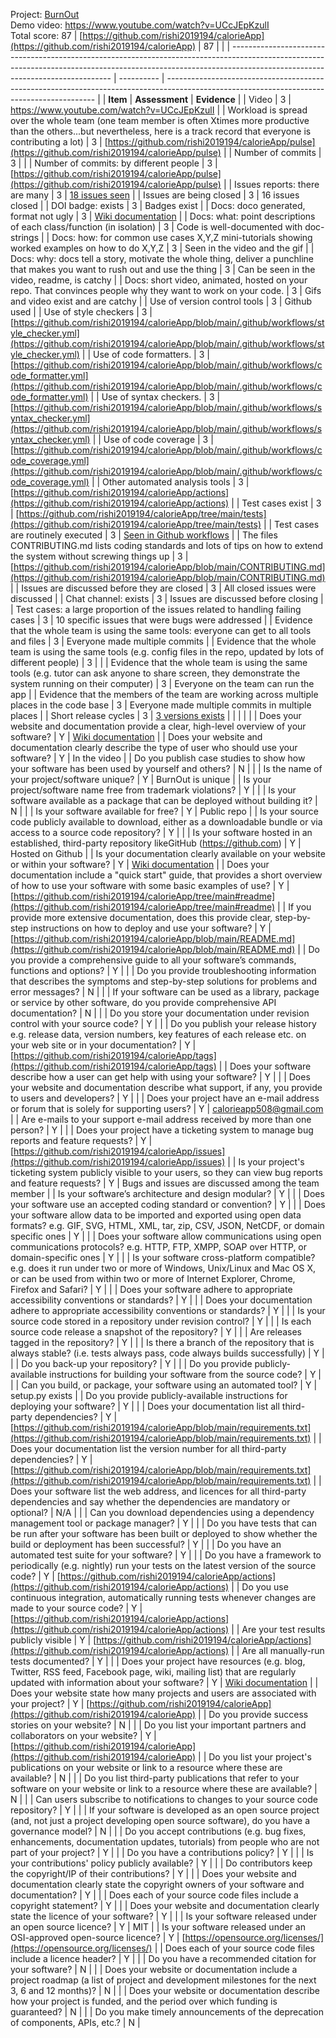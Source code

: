 
Project: [BurnOut](https://www.youtube.com/watch?v=UCcJEpKzulI)  
Demo video: https://www.youtube.com/watch?v=UCcJEpKzulI <br/>
Total score: 87
| [https://github.com/rishi2019194/calorieApp](https://github.com/rishi2019194/calorieApp)                                                                                                                             | 87         |                                                                                                                                            |
| ------------------------------------------------------------------------------------------------------------------------------------------------------------------------------------------------------------ | ---------- | ------------------------------------------------------------------------------------------------------------------------------------------ |
| **Item**                                                                                                                                                                                                        | **Assessment** | **Evidence**                                                                                                                                   |
| Video                                                                                                                                                                                                        | 3          | https://www.youtube.com/watch?v=UCcJEpKzulI                                                                                                                                          |
| Workload is spread over the whole team (one team member is often Xtimes more productive than the others...but nevertheless, here is a track record that everyone is contributing a lot)                      | 3          | [https://github.com/rishi2019194/calorieApp/pulse](https://github.com/rishi2019194/calorieApp/pulse)                             |
| Number of commits                                                                                                                                                                                            | 3          |                                                                                                                                            |
| Number of commits: by different people                                                                                                                                                                       | 3          | [https://github.com/rishi2019194/calorieApp/pulse](https://github.com/rishi2019194/calorieApp/pulse)                             |
| Issues reports: there are many                                                                                                                                                                               | 3          | [18 issues seen](https://github.com/rishi2019194/calorieApp/issues)                                                                            |
| Issues are being closed                                                                                                                                                                                      | 3          | 16 issues closed                                                                                                                           |
| DOI badge: exists                                                                                                                                                                                            | 3          | Badges exist                                                                                                                               |
| Docs: doco generated, format not ugly                                                                                                                                                                        | 3          | [Wiki documentation](https://github.com/rishi2019194/calorieApp/wiki)                                                                          |
| Docs: what: point descriptions of each class/function (in isolation)                                                                                                                                         | 3          | Code is well-documented with doc-strings                                                                                                   |
| Docs: how: for common use cases X,Y,Z mini-tutorials showing worked examples on how to do X,Y,Z                                                                                                              | 3          | Seen in the video and the gif                                                                                                              |
| Docs: why: docs tell a story, motivate the whole thing, deliver a punchline that makes you want to rush out and use the thing                                                                                | 3          | Can be seen in the video, readme, is catchy                                                                                                |
| Docs: short video, animated, hosted on your repo. That convinces people why they want to work on your code.                                                                                                  | 3          | Gifs and video exist and are catchy                                                                                                        |
| Use of version control tools                                                                                                                                                                                 | 3          | Github used                                                                                                                                |
| Use of style checkers                                                                                                                                                                                        | 3          | [https://github.com/rishi2019194/calorieApp/blob/main/.github/workflows/style_checker.yml](https://github.com/rishi2019194/calorieApp/blob/main/.github/workflows/style_checker.yml)           |
| Use of code formatters.                                                                                                                                                                                      | 3          | [https://github.com/rishi2019194/calorieApp/blob/main/.github/workflows/code_formatter.yml](https://github.com/rishi2019194/calorieApp/blob/main/.github/workflows/code_formatter.yml)           |
| Use of syntax checkers.                                                                                                                                                                                      | 3          | [https://github.com/rishi2019194/calorieApp/blob/main/.github/workflows/syntax_checker.yml](https://github.com/rishi2019194/calorieApp/blob/main/.github/workflows/syntax_checker.yml)           |
| Use of code coverage                                                                                                                                                                                         | 3          | [https://github.com/rishi2019194/calorieApp/blob/main/.github/workflows/code_coverage.yml](https://github.com/rishi2019194/calorieApp/blob/main/.github/workflows/code_coverage.yml)           |
| Other automated analysis tools                                                                                                                                                                               | 3          | [https://github.com/rishi2019194/calorieApp/actions](https://github.com/rishi2019194/calorieApp/actions)                                           |
| Test cases exist                                                                                                                                                                                             | 3          | [https://github.com/rishi2019194/calorieApp/tree/main/tests](https://github.com/rishi2019194/calorieApp/tree/main/tests)                         |
| Test cases are routinely executed                                                                                                                                                                            | 3          | [Seen in Github workflows](https://github.com/rishi2019194/calorieApp/actions)                                                                 |
| The files CONTRIBUTING.md lists coding standards and lots of tips on how to extend the system without screwing things up                                                                                     | 3          | [https://github.com/rishi2019194/calorieApp/blob/main/CONTRIBUTING.md](https://github.com/rishi2019194/calorieApp/blob/main/CONTRIBUTING.md)   |
| Issues are discussed before they are closed                                                                                                                                                                  | 3          | All closed issues were discussed                                                                                                           |
| Chat channel: exists                                                                                                                                                                                         | 3          | Issues are discussed before closing                                                                                                        |
| Test cases: a large proportion of the issues related to handling failing cases                                                                                                                               | 3          | 10 specific issues that were bugs were addressed                                                                                           |
| Evidence that the whole team is using the same tools: everyone can get to all tools and files                                                                                                                | 3          | Everyone made multiple commits                                                                                                             |
| Evidence that the whole team is using the same tools (e.g. config files in the repo, updated by lots of different people)                                                                                    | 3          |                                                                                                                                            |
| Evidence that the whole team is using the same tools (e.g. tutor can ask anyone to share screen, they demonstrate the system running on their computer)                                                      | 3          | Everyone on the team can run the app                                                                                                       |
| Evidence that the members of the team are working across multiple places in the code base                                                                                                                    | 3          | Everyone made multiple commits in multiple places                                                                                          |
| Short release cycles                                                                                                                                                                                         | 3          | [3 versions exists](https://github.com/rishi2019194/calorieApp/releases)                                                                       |
|                                                                                                                                                                                                              |            |                                                                                                                                            |
| Does your website and documentation provide a clear, high-level overview of your software?                                                                                                                   | Y          | [Wiki documentation](https://github.com/rishi2019194/calorieApp/wiki)                                                                          |
| Does your website and documentation clearly describe the type of user who should use your software?                                                                                                          | Y          | In the video                                                                                                                               |
| Do you publish case studies to show how your software has been used by yourself and others?                                                                                                                  | N          |                                                                                                                                            |
| Is the name of your project/software unique?                                                                                                                                                                 | Y          | BurnOut is unique                                                                                                                     |
| Is your project/software name free from trademark violations?                                                                                                                                                | Y          |                                                                                                                                            |
| Is your software available as a package that can be deployed without building it?                                                                                                                            | N          |                                                                                                                                            |
| Is your software available for free?                                                                                                                                                                         | Y          | Public repo                                                                                                                                |
| Is your source code publicly available to download, either as a downloadable bundle or via access to a source code repository?                                                                               | Y          |                                                                                                                                            |
| Is your software hosted in an established, third-party repository likeGitHub (https://github.com)                                                                                                            | Y          | Hosted on Github                                                                                                                           |
| Is your documentation clearly available on your website or within your software?                                                                                                                             | Y          | [Wiki documentation](https://github.com/rishi2019194/calorieApp/wiki)                                                                          |
| Does your documentation include a "quick start" guide, that provides a short overview of how to use your software with some basic examples of use?                                                           | Y          | [https://github.com/rishi2019194/calorieApp/tree/main#readme](https://github.com/rishi2019194/calorieApp/tree/main#readme)                          |
| If you provide more extensive documentation, does this provide clear, step-by-step instructions on how to deploy and use your software?                                                                      | Y          | [https://github.com/rishi2019194/calorieApp/blob/main/README.md](https://github.com/rishi2019194/calorieApp/blob/main/README.md)               |
| Do you provide a comprehensive guide to all your software’s commands, functions and options?                                                                                                                 | Y          |                                                                                                                                            |
| Do you provide troubleshooting information that describes the symptoms and step-by-step solutions for problems and error messages?                                                                           | N          |                                                                                                                                            |
| If your software can be used as a library, package or service by other software, do you provide comprehensive API documentation?                                                                             | N          |                                                                                                                                            |
| Do you store your documentation under revision control with your source code?                                                                                                                                | Y          |                                                                                                                                            |
| Do you publish your release history e.g. release data, version numbers, key features of each release etc. on your web site or in your documentation?                                                         | Y          | [https://github.com/rishi2019194/calorieApp/tags](https://github.com/rishi2019194/calorieApp/tags)                                                 |
| Does your software describe how a user can get help with using your software?                                                                                                                                | Y          |                                                                                                                                            |
| Does your website and documentation describe what support, if any, you provide to users and developers?                                                                                                      | Y          |                                                                                                                                            |
| Does your project have an e-mail address or forum that is solely for supporting users?                                                                                                                       | Y          | [calorieapp508@gmail.com](mailto:calorieapp508@gmail.com)                                                                              |
| Are e-mails to your support e-mail address received by more than one person?                                                                                                                                 | Y          |                                                                                                                                            |
| Does your project have a ticketing system to manage bug reports and feature requests?                                                                                                                        | Y          | [https://github.com/rishi2019194/calorieApp/issues](https://github.com/rishi2019194/calorieApp/issues)                                             |
| Is your project's ticketing system publicly visible to your users, so they can view bug reports and feature requests?                                                                                        | Y          | Bugs and issues are discussed among the team member                                                                                        |
| Is your software’s architecture and design modular?                                                                                                                                                          | Y          |                                                                                                                                            |
| Does your software use an accepted coding standard or convention?                                                                                                                                            | Y          |                                                                                                                                            |
| Does your software allow data to be imported and exported using open data formats? e.g. GIF, SVG, HTML, XML, tar, zip, CSV, JSON, NetCDF, or domain specific ones                                            | Y          |                                                                                                                                            |
| Does your software allow communications using open communications protocols? e.g. HTTP, FTP, XMPP, SOAP over HTTP, or domain-specific ones                                                                   | Y          |                                                                                                                                            |
| Is your software cross-platform compatible? e.g. does it run under two or more of Windows, Unix/Linux and Mac OS X, or can be used from within two or more of Internet Explorer, Chrome, Firefox and Safari? | Y          |                                                                                                                                            |
| Does your software adhere to appropriate accessibility conventions or standards?                                                                                                                             | Y          |                                                                                                                                            |
| Does your documentation adhere to appropriate accessibility conventions or standards?                                                                                                                        | Y          |                                                                                                                                            |
| Is your source code stored in a repository under revision control?                                                                                                                                           | Y          |                                                                                                                                            |
| Is each source code release a snapshot of the repository?                                                                                                                                                    | Y          |                                                                                                                                            |
| Are releases tagged in the repository?                                                                                                                                                                       | Y          |                                                                                                                                            |
| Is there a branch of the repository that is always stable? (i.e. tests always pass, code always builds successfully)                                                                                         | Y          |                                                                                                                                            |
| Do you back-up your repository?                                                                                                                                                                              | Y          |                                                                                                                                            |
| Do you provide publicly-available instructions for building your software from the source code?                                                                                                              | Y          |                                                                                                                                            |
| Can you build, or package, your software using an automated tool?                                                                                                                                            | Y          | setup.py exists                                                                                                                            |
| Do you provide publicly-available instructions for deploying your software?                                                                                                                                  | Y          |                                                                                                                                            |
| Does your documentation list all third-party dependencies?                                                                                                                                                   | Y          | [https://github.com/rishi2019194/calorieApp/blob/main/requirements.txt](https://github.com/rishi2019194/calorieApp/blob/main/requirements.txt) |
| Does your documentation list the version number for all third-party dependencies?                                                                                                                            | Y          | [https://github.com/rishi2019194/calorieApp/blob/main/requirements.txt](https://github.com/rishi2019194/calorieApp/blob/main/requirements.txt) |
| Does your software list the web address, and licences for all third-party dependencies and say whether the dependencies are mandatory or optional?                                                           | N/A        |                                                                                                                                            |
| Can you download dependencies using a dependency management tool or package manager?                                                                                                                         | Y          |                                                                                                                                            |
| Do you have tests that can be run after your software has been built or deployed to show whether the build or deployment has been successful?                                                                | Y          |                                                                                                                                            |
| Do you have an automated test suite for your software?                                                                                                                                                       | Y          |                                                                                                                                            |
| Do you have a framework to periodically (e.g. nightly) run your tests on the latest version of the source code?                                                                                              | Y          | [https://github.com/rishi2019194/calorieApp/actions](https://github.com/rishi2019194/calorieApp/actions)                                           |
| Do you use continuous integration, automatically running tests whenever changes are made to your source code?                                                                                                | Y          | [https://github.com/rishi2019194/calorieApp/actions](https://github.com/rishi2019194/calorieApp/actions)                                           |
| Are your test results publicly visible                                                                                                                                                                       | Y          | [https://github.com/rishi2019194/calorieApp/actions](https://github.com/rishi2019194/calorieApp/actions)                                           |
| Are all manually-run tests documented?                                                                                                                                                                       | Y          |                                                                                                                                            |
| Does your project have resources (e.g. blog, Twitter, RSS feed, Facebook page, wiki, mailing list) that are regularly updated with information about your software?                                          | Y          | [Wiki documentation](https://github.com/rishi2019194/calorieApp/wiki)                                                                          |
| Does your website state how many projects and users are associated with your project?                                                                                                                        | Y          | [https://github.com/rishi2019194/calorieApp](https://github.com/rishi2019194/calorieApp)                                                           |
| Do you provide success stories on your website?                                                                                                                                                              | N          |                                                                                                                                            |
| Do you list your important partners and collaborators on your website?                                                                                                                                       | Y          | [https://github.com/rishi2019194/calorieApp](https://github.com/rishi2019194/calorieApp)                                                           |
| Do you list your project's publications on your website or link to a resource where these are available?                                                                                                     | N          |                                                                                                                                            |
| Do you list third-party publications that refer to your software on your website or link to a resource where these are available?                                                                            | N          |                                                                                                                                            |
| Can users subscribe to notifications to changes to your source code repository?                                                                                                                              | Y          |                                                                                                                                            |
| If your software is developed as an open source project (and, not just a project developing open source software), do you have a governance model?                                                           | N          |                                                                                                                                            |
| Do you accept contributions (e.g. bug fixes, enhancements, documentation updates, tutorials) from people who are not part of your project?                                                                   | Y          |                                                                                                                                            |
| Do you have a contributions policy?                                                                                                                                                                          | Y          |                                                                                                                                            |
| Is your contributions' policy publicly available?                                                                                                                                                            | Y          |                                                                                                                                            |
| Do contributors keep the copyright/IP of their contributions?                                                                                                                                                | Y          |                                                                                                                                            |
| Does your website and documentation clearly state the copyright owners of your software and documentation?                                                                                                   | Y          |                                                                                                                                            |
| Does each of your source code files include a copyright statement?                                                                                                                                           | Y          |                                                                                                                                            |
| Does your website and documentation clearly state the licence of your software?                                                                                                                              | Y          |                                                                                                                                            |
| Is your software released under an open source licence?                                                                                                                                                      | Y          | MIT                                                                                                                                        |
| Is your software released under an OSI-approved open-source licence?                                                                                                                                         | Y          | [https://opensource.org/licenses/](https://opensource.org/licenses/)                                                                       |
| Does each of your source code files include a licence header?                                                                                                                                                | Y          |                                                                                                                                            |
| Do you have a recommended citation for your software?                                                                                                                                                        | N          |                                                                                                                                            |
| Does your website or documentation include a project roadmap (a list of project and development milestones for the next 3, 6 and 12 months)?                                                                 | N          |                                                                                                                                            |
| Does your website or documentation describe how your project is funded, and the period over which funding is guaranteed?                                                                                     | N          |                                                                                                                                            |
| Do you make timely announcements of the deprecation of components, APIs, etc.?                                                                                                                               | N          |
